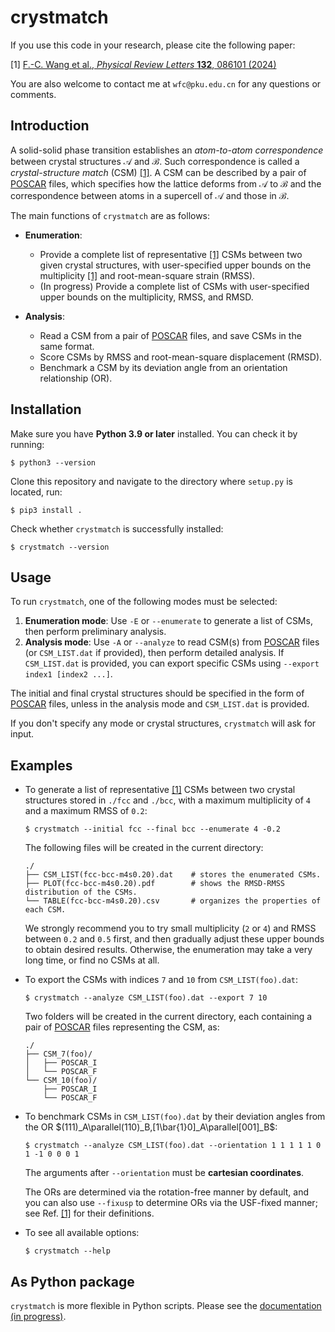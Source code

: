 # crystmatch

If you use this code in your research, please cite the following paper:

[1] [F.-C. Wang et al., *Physical Review Letters* **132**, 086101 (2024)](https://arxiv.org/abs/2305.05278)

You are also welcome to contact me at `wfc@pku.edu.cn` for any questions or comments.

## Introduction

A solid-solid phase transition establishes an *atom-to-atom correspondence* between crystal structures $\mathcal A$ and $\mathcal B$. Such correspondence is called a *crystal-structure match* (CSM) [[1]](https://arxiv.org/abs/2305.05278). A CSM can be described by a pair of [POSCAR](https://www.vasp.at/wiki/index.php/POSCAR) files, which specifies how the lattice deforms from $\mathcal A$ to $\mathcal B$ and the correspondence between atoms in a supercell of $\mathcal A$ and those in $\mathcal B$.

The main functions of `crystmatch` are as follows:

- **Enumeration**:
  - Provide a complete list of representative [[1]](https://arxiv.org/abs/2305.05278) CSMs between two given crystal structures, with user-specified upper bounds on the multiplicity [[1]](https://arxiv.org/abs/2305.05278) and root-mean-square strain (RMSS).
  - (In progress) Provide a complete list of CSMs with user-specified upper bounds on the multiplicity, RMSS, and RMSD.

- **Analysis**:
  - Read a CSM from a pair of [POSCAR](https://www.vasp.at/wiki/index.php/POSCAR) files, and save CSMs in the same format.
  - Score CSMs by RMSS and root-mean-square displacement (RMSD).
  - Benchmark a CSM by its deviation angle from an orientation relationship (OR).

## Installation

Make sure you have **Python 3.9 or later** installed. You can check it by running:

```
$ python3 --version
```

Clone this repository and navigate to the directory where `setup.py` is located, run:

```
$ pip3 install .
```

Check whether `crystmatch` is successfully installed:

```
$ crystmatch --version
```

## Usage

To run `crystmatch`, one of the following modes must be selected:

1. **Enumeration mode**: Use `-E` or `--enumerate` to generate a list of CSMs, then perform preliminary analysis.
2. **Analysis mode**: Use `-A` or `--analyze` to read CSM(s) from [POSCAR](https://www.vasp.at/wiki/index.php/POSCAR) files (or `CSM_LIST.dat` if provided), then perform detailed analysis. If `CSM_LIST.dat` is provided, you can export specific CSMs using `--export index1 [index2 ...]`.

The initial and final crystal structures should be specified in the form of [POSCAR](https://www.vasp.at/wiki/index.php/POSCAR) files, unless in the analysis mode and `CSM_LIST.dat` is provided.

If you don't specify any mode or crystal structures, `crystmatch` will ask for input.

## Examples

- To generate a list of representative [[1]](https://arxiv.org/abs/2305.05278) CSMs between two crystal structures stored in `./fcc` and `./bcc`, with a maximum multiplicity of `4` and a maximum RMSS of `0.2`:

  ```
  $ crystmatch --initial fcc --final bcc --enumerate 4 -0.2
  ```
  
  The following files will be created in the current directory:

  ```text
  ./
  ├── CSM_LIST(fcc-bcc-m4s0.20).dat    # stores the enumerated CSMs.
  ├── PLOT(fcc-bcc-m4s0.20).pdf        # shows the RMSD-RMSS distribution of the CSMs.
  └── TABLE(fcc-bcc-m4s0.20).csv       # organizes the properties of each CSM.
  ```

  We strongly recommend you to try small multiplicity (`2` or `4`) and RMSS between `0.2` and `0.5` first, and then gradually adjust these upper bounds to obtain desired results. Otherwise, the enumeration may take a very long time, or find no CSMs at all.

- To export the CSMs with indices `7` and `10` from `CSM_LIST(foo).dat`:

  ```
  $ crystmatch --analyze CSM_LIST(foo).dat --export 7 10
  ```

  Two folders will be created in the current directory, each containing a pair of [POSCAR](https://www.vasp.at/wiki/index.php/POSCAR) files representing the CSM, as:

  ```
  ./
  ├── CSM_7(foo)/
  │   ├── POSCAR_I
  │   └── POSCAR_F
  └── CSM_10(foo)/
      ├── POSCAR_I
      └── POSCAR_F
  ```

- To benchmark CSMs in `CSM_LIST(foo).dat` by their deviation angles from the OR $(111)_A\parallel(110)_B,[1\bar{1}0]_A\parallel[001]_B$:

  ```
  $ crystmatch --analyze CSM_LIST(foo).dat --orientation 1 1 1 1 1 0 1 -1 0 0 0 1
  ```

  The arguments after `--orientation` must be **cartesian coordinates**.

  The ORs are determined via the rotation-free manner by default, and you can also use `--fixusp` to determine ORs via the USF-fixed manner; see Ref. [[1]](https://arxiv.org/abs/2305.05278) for their definitions.

- To see all available options:

  ```
  $ crystmatch --help
  ```

## As Python package

`crystmatch` is more flexible in Python scripts. Please see the [documentation (in progress)]().
